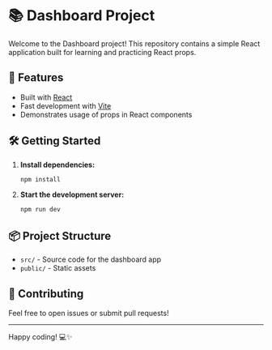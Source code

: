 # 📚 Dashboard Project

Welcome to the Dashboard project! This repository contains a simple React application built for learning and practicing React props.

## 🚀 Features

- Built with [React](https://react.dev/)
- Fast development with [Vite](https://vitejs.dev/)
- Demonstrates usage of props in React components

## 🛠️ Getting Started

1. **Install dependencies:**
    ```bash
    npm install
    ```
2. **Start the development server:**
    ```bash
    npm run dev
    ```

## 📦 Project Structure

- `src/` - Source code for the dashboard app
- `public/` - Static assets

## 🤝 Contributing

Feel free to open issues or submit pull requests!

---

Happy coding! 💻✨
